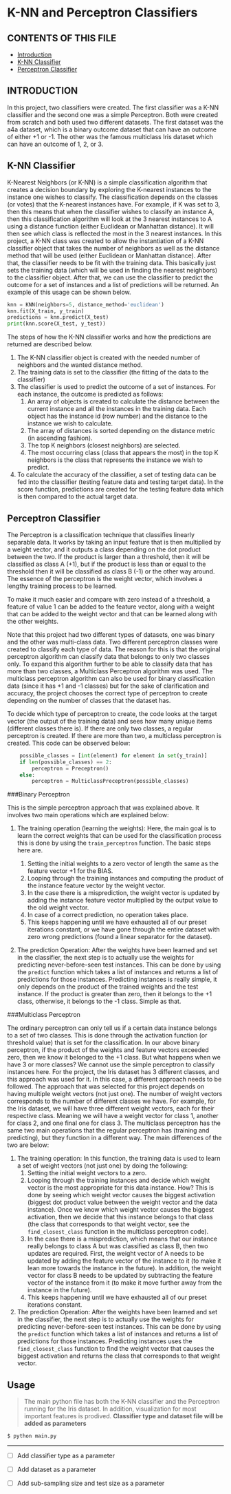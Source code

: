 # K-NN and Perceptron Classifiers

CONTENTS OF THIS FILE
---------------------

 * [Introduction](#intro)
 * [K-NN Classifier](#knn)
 * [Perceptron Classifier](#perceptron)

INTRODUCTION<a name="intro"></a> 
------------
In this project, two classifiers were created. The first classifier was a K-NN classifier and the second one was a simple Perceptron.
Both were created from scratch and both used two different datasets.
The first dataset was the a4a dataset, which is a binary outcome dataset that can have an outcome of either +1 or -1.
The other was the famous multiclass Iris dataset which can have an outcome of 1, 2, or 3.


K-NN Classifier<a name="knn"></a>    
------------
K-Nearest Neighbors (or K-NN) is a simple classification algorithm that creates a decision boundary by exploring the K-nearest instances to the instance one wishes to classify. The classification depends on the classes (or votes) that the K-nearest instances have. For example, if K was set to 3, then this means that when the classifier wishes to classify an instance A, then this classification algorithm will look at the 3 nearest instances to A using a distance function (either Euclidean or Manhattan distance). It will then see which class is reflected the most in the 3 nearest instances.
In this project, a K-NN class was created to allow the instantiation of a K-NN classifier object that takes the number of neighbors as well as the distance method that will be used (either Euclidean or Manhattan distance). After that, the classifier needs to be fit with the training data. This basically just sets the training data (which will be used in finding the nearest neighbors) to the classifier object. After that, we can use the classifier to predict the outcome for a set of instances and a list of predictions will be returned. An example of this usage can be shown below.

```python
knn = KNN(neighbors=5, distance_method='euclidean')
knn.fit(X_train, y_train)
predictions = knn.predict(X_test)
print(knn.score(X_test, y_test))
```

The steps of how the K-NN classifier works and how the predictions are returned are described below.

1. The K-NN classifier object is created with the needed number of neighbors and the wanted distance method.
2. The training data is set to the classifier (the fitting of the data to the classifier)
3. The classifier is used to predict the outcome of a set of instances. For each instance, the outcome is predicted as follows:
    1. An array of objects is created to calculate the distance between the current instance and all the instances in the training data. Each object has the instance id (row number) and the distance to the instance we wish to calculate.
    2. The array of distances is sorted depending on the distance metric (in ascending fashion).
    3. The top K neighbors (closest neighbors) are selected.
    4. The most occurring class (class that appears the most) in the top K neighbors is the class that represents the instance we wish to predict.
4. To calculate the accuracy of the classifier, a set of testing data can be fed into the classifier (testing feature data and testing target data). In the score function, predictions are created for the testing feature data which is then compared to the actual target data.


Perceptron Classifier<a name="perceptron"></a>  
------------
The Perceptron is a classification technique that classifies 
linearly separable data. It works by taking an input feature 
that is then multiplied by a weight vector, and it outputs a 
class depending on the dot product between the two. If the product 
is larger than a threshold, then it will be classified as class A (+1), 
but if the product is less than or equal to the threshold then it 
will be classified as class B (-1) or the other way around. 
The essence of the perceptron is the weight vector, 
which involves a lengthy training process to be learned. 

To make it much easier and compare with zero instead of a threshold, 
a feature of value 1 can be added to the feature vector, 
along with a weight that can be added to the weight vector and 
that can be learned along with the other weights.

Note that this project had two different types of datasets, one was binary and the 
other was multi-class data. Two different perceptron classes were created to 
classify each type of data. The reason for this is 
that the original perceptron algorithm can classify data that 
belongs to only two classes only. To expand this algorithm further 
to be able to classify data that has more than two classes, 
a Multiclass Perceptron algorithm was used. 
The multiclass perceptron algorithm can also 
be used for binary classification data (since it has +1 and -1 classes)
but for the sake of clarification and accuracy, the project 
chooses the correct type of perceptron to create 
depending on the number of classes that the dataset has.

To decide which type of perceptron to create, the code looks 
at the target vector (the output of the training data) 
and sees how many unique items (different classes there is). 
If there are only two classes, a regular perceptron is created. 
If there are more than two, a multiclass perceptron is created. 
This code can be observed below:

```python
    possible_classes = [int(element) for element in set(y_train)]
    if len(possible_classes) == 2:
        perceptron = Preceptron()
    else:
        perceptron = MulticlassPreceptron(possible_classes)
```

###Binary Perceptron

This is the simple perceptron approach that was explained above. It involves two main operations which are explained below:
1. The training operation (learning the weights): Here, the main goal is to learn the correct weights that can be used for the classification process this is done by using the `train_perceptron` function. The basic steps here are.

    1. Setting the initial weights to a zero vector of length the same as the feature vector +1 for the BIAS.
    2. Looping through the training instances and computing the product of the instance feature vector by the weight vector.
    3. In the case there is a misprediction, the weight vector is updated by adding the instance feature vector multiplied by the output value to the old weight vector.
    4. In case of a correct prediction, no operation takes place.
    5. This keeps happening until we have exhausted all of our preset iterations constant, or we have gone through the entire dataset with zero wrong predictions (found a linear separator for the dataset).
2. The prediction Operation: After the weights have been learned and set in the classifier, the next step is to actually use the weights for predicting never-before-seen test instances. This can be done by using the `predict` function which takes a list of instances and returns a list of predictions for those instances. Predicting instances is really simple, it only depends on the product of the trained weights and the test instance. If the product is greater than zero, then it belongs to the +1 class, otherwise, it belongs to the -1 class. Simple as that.


###Multiclass Perceptron

The ordinary perceptron can only tell us if a certain data instance belongs to a set of two classes. This is done through the activation function (or threshold value) that is set for the classification. In our above binary perceptron, if the product of the weights and feature vectors exceeded zero, then we know it belonged to the +1 class. But what happens when we have 3 or more classes? We cannot use the simple perceptron to classify instances here. For the project, the Iris dataset has 3 different classes, and this approach was used for it.
In this case, a different approach needs to be followed. The approach that was selected for this project depends on having multiple weight vectors (not just one). The number of weight vectors corresponds to the number of different classes we have. For example, for the Iris dataset, we will have three different weight vectors, each for their respective class. Meaning we will have a weight vector for class 1, another for class 2, and one final one for class 3. The multiclass perceptron has the same two main operations that the regular perceptron has (training and predicting), but they function in a different way. The main differences of the two are below:
1. The training operation: In this function, the training data is used to learn a set of weight vectors (not just one) by doing the following:
    1. Setting the initial weight vectors to a zero.
    2. Looping through the training instances and decide which weight vector is the most appropriate for this data instance. How? This is done by seeing which weight vector causes the biggest activation (biggest dot product value between the weight vector and the data instance). Once we know which weight vector causes the biggest activation, then we decide that this instance belongs to that class (the class that corresponds to that weight vector, see the ` find_closest_class` function in the multiclass perceptron code).
    3. In the case there is a misprediction, which means that our instance really belongs to class A but was classified as class B, then two updates are required. First, the weight vector of A needs to be updated by adding the feature vector of the instance to it (to make it lean more towards the instance in the future). In addition, the weight vector for class B needs to be updated by subtracting the feature vector of the instance from it (to make it move further away from the instance in the future).
    4. This keeps happening until we have exhausted all of our preset iterations constant.
2. The prediction Operation: After the weights have been learned and set in the classifier, the next step is to actually use the weights for predicting never-before-seen test instances. This can be done by using the `predict` function which takes a list of instances and returns a list of predictions for those instances. Predicting instances uses the ` find_closest_class` function to find the weight vector that causes the biggest activation and returns the class that corresponds to that weight vector.

Usage
------------
>The main python file has both the K-NN classifier and the Perceptron running
> for the Iris dataset. In addition, visualization for most important features
> is prodived. __Classifier type and dataset file will be added as parameters__
```sh
$ python main.py
```
---
- [ ] Add classifier type as a parameter
 
- [ ] Add dataset as a parameter
 
- [ ] Add sub-sampling size and test size as a parameter


